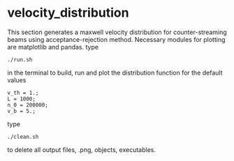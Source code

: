 # velocity_distribution
This section generates a maxwell velocity distribution for counter-streaming beams using acceptance-rejection method. 
Necessary modules for plotting are matplotlib and pandas.
type
```
./run.sh
```
in the terminal to build, run and plot the distribution function for the default values
```
v_th = 1.;
L = 1000;
n_0 = 200000;
v_b = 5.;
```
type
```
./clean.sh
```
to delete all output files, .png, objects, executables.
